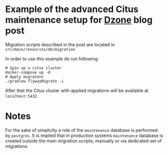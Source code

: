 # Example of the advanced Citus maintenance setup for [Dzone](https://dzone.com/) blog post

Migration scripts described in the post are located in `src/main/resources/db/migration`

In order to use this example do run following:

```shell
# Spin up a citus cluster
docker-compose up -d
# Apply migratons
./gradlew flywayMigrate -i
```

After that the Citus cluster with applied migrations will be available at `localhost:5432`.

# Notes

For the sake of simplicity a role of the `maintenance` database is performed by `postgres`. It is implied
that in production systems `maintenance` database is created outside the main migration scripts, manually or via
dedicated set of migrations.